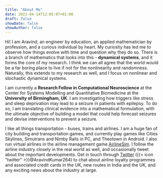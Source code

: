 ```yaml
---
title: "About Me"
date: 2022-04-14T12:05:07+01:00
draft: false
showDate: false
showAuthor: false
---
```


Hi! I am Aravind, an engineer by education, an applied mathematician by profession, and a curious individual by heart. My curiosity has led me to observe how things evolve with time and question why they do so. There is a branch of mathematics that looks into this - **dynamical systems**, and it forms the core of my research. I think we can all agree that the world would be a far boring place to live if not for the nonlinearity and randomness. Naturally, this extends to my research as well, and I focus on nonlinear and stochastic dynamical systems. 

I am currently a **Research Fellow in Computational Neuroscience** at the Center for Systems Modelling and Quantitative Biomedicine at the **University of Birmingham, UK**. I am investigating how triggers like stress and sleep deprivation may lead to a seizure in patients with epilepsy. To do so, I am translating clinical evidence into a mathematical formulation, with the ultimate objective of building a model that could help forecast seizures and devise interventions to prevent a seizure.

I like all things transportation - buses, trains and airlines. I am a huge fan of city building and transportation games, and currently play games like Cities Skylines, Simutrans and Nimby Rails in PC, and Theotown in Android. I also run virtual airlines in the airline management game [AirlineSim](https://www.airlinesim.aero/en). I follow the airline industry closely in the real world as well, and occasionally tweet about the important developments. Get in touch through [Twitter](https://twitter.com/AravindKumar264) ({{< icon "twitter" >}}@AravindKumar264) to chat about airline loyalty programmes and associated credit cards in the UK, new routes in India and the UK, and any exciting news about the industry at large.  
